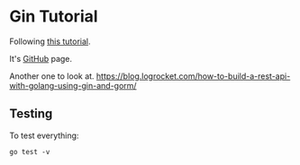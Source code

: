 # Gin Tutorial

Following [this tutorial](https://semaphoreci.com/community/tutorials/building-go-web-applications-and-microservices-using-gin).

It's [GitHub](https://github.com/demo-apps/go-gin-app) page.

Another one to look at. <https://blog.logrocket.com/how-to-build-a-rest-api-with-golang-using-gin-and-gorm/>

## Testing

To test everything:

```
go test -v
```
